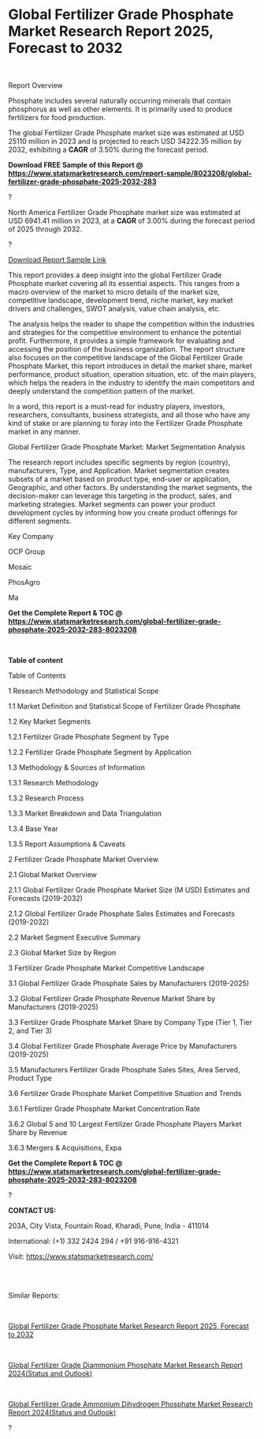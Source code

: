 <h1>Global Fertilizer Grade Phosphate Market Research Report 2025, Forecast to 2032</h1><br/><p>Report Overview</p>
 
 
 
 <p>Phosphate includes several naturally occurring minerals that contain phosphorus as well as other elements. It is primarily used to produce fertilizers for food production.</p>
 
 
 
 <p>The global Fertilizer Grade Phosphate market size was estimated at USD 25110 million in 2023 and is projected to reach USD 34222.35 million by 2032, exhibiting a <strong>CAGR</strong> of 3.50% during the forecast period.</p>
 
 
 
 <div><b>Download FREE Sample of this Report @ <a href="https://www.statsmarketresearch.com/download-free-sample/8023208/global-fertilizer-grade-phosphate-2025-2032-283">https://www.statsmarketresearch.com/report-sample/8023208/global-fertilizer-grade-phosphate-2025-2032-283</a></b></div>
 
 
 
 <p>? </p>
 
 
 
 <p>North America Fertilizer Grade Phosphate market size was estimated at USD 6941.41 million in 2023, at a <strong>CAGR</strong> of 3.00% during the forecast period of 2025 through 2032.</p>
 
 
 
 <p>? </p>
 
 
 
 <p><a href="https://www.statsmarketresearch.com/download-free-sample/8023208/global-fertilizer-grade-phosphate-2025-2032-283">Download Report Sample Link</a></p>
 
 
 
 <p>This report provides a deep insight into the global Fertilizer Grade Phosphate market covering all its essential aspects. This ranges from a macro overview of the market to micro details of the market size, competitive landscape, development trend, niche market, key market drivers and challenges, SWOT analysis, value chain analysis, etc.</p>
 
 
 
 <p>The analysis helps the reader to shape the competition within the industries and strategies for the competitive environment to enhance the potential profit. Furthermore, it provides a simple framework for evaluating and accessing the position of the business organization. The report structure also focuses on the competitive landscape of the Global Fertilizer Grade Phosphate Market, this report introduces in detail the market share, market performance, product situation, operation situation, etc. of the main players, which helps the readers in the industry to identify the main competitors and deeply understand the competition pattern of the market.</p>
 
 
 
 <p>In a word, this report is a must-read for industry players, investors, researchers, consultants, business strategists, and all those who have any kind of stake or are planning to foray into the Fertilizer Grade Phosphate market in any manner.</p>
 
 
 
 <p>Global Fertilizer Grade Phosphate Market: Market Segmentation Analysis</p>
 
 
 
 <p>The research report includes specific segments by region (country), manufacturers, Type, and Application. Market segmentation creates subsets of a market based on product type, end-user or application, Geographic, and other factors. By understanding the market segments, the decision-maker can leverage this targeting in the product, sales, and marketing strategies. Market segments can power your product development cycles by informing how you create product offerings for different segments.</p>
 
 
 
 <p>Key Company</p>
 
 
 
 <p>OCP Group</p>
 
 
 
 <p>Mosaic</p>
 
 
 
 <p>PhosAgro</p>
 
 
 
 <p>Ma</p>
 
 
 
 <div><b>Get the Complete Report & TOC @ <a href="https://www.statsmarketresearch.com/global-fertilizer-grade-phosphate-2025-2032-283-8023208">https://www.statsmarketresearch.com/global-fertilizer-grade-phosphate-2025-2032-283-8023208</a></b></div>
 
 
 
 <p><br />
 
 <b>Table of content</b></p>
 
 
 
 <p>Table of Contents<br />
 
 1 Research Methodology and Statistical Scope<br />
 
 1.1 Market Definition and Statistical Scope of Fertilizer Grade Phosphate<br />
 
 1.2 Key Market Segments<br />
 
 1.2.1 Fertilizer Grade Phosphate Segment by Type<br />
 
 1.2.2 Fertilizer Grade Phosphate Segment by Application<br />
 
 1.3 Methodology & Sources of Information<br />
 
 1.3.1 Research Methodology<br />
 
 1.3.2 Research Process<br />
 
 1.3.3 Market Breakdown and Data Triangulation<br />
 
 1.3.4 Base Year<br />
 
 1.3.5 Report Assumptions & Caveats<br />
 
 2 Fertilizer Grade Phosphate Market Overview<br />
 
 2.1 Global Market Overview<br />
 
 2.1.1 Global Fertilizer Grade Phosphate Market Size (M USD) Estimates and Forecasts (2019-2032)<br />
 
 2.1.2 Global Fertilizer Grade Phosphate Sales Estimates and Forecasts (2019-2032)<br />
 
 2.2 Market Segment Executive Summary<br />
 
 2.3 Global Market Size by Region<br />
 
 3 Fertilizer Grade Phosphate Market Competitive Landscape<br />
 
 3.1 Global Fertilizer Grade Phosphate Sales by Manufacturers (2019-2025)<br />
 
 3.2 Global Fertilizer Grade Phosphate Revenue Market Share by Manufacturers (2019-2025)<br />
 
 3.3 Fertilizer Grade Phosphate Market Share by Company Type (Tier 1, Tier 2, and Tier 3)<br />
 
 3.4 Global Fertilizer Grade Phosphate Average Price by Manufacturers (2019-2025)<br />
 
 3.5 Manufacturers Fertilizer Grade Phosphate Sales Sites, Area Served, Product Type<br />
 
 3.6 Fertilizer Grade Phosphate Market Competitive Situation and Trends<br />
 
 3.6.1 Fertilizer Grade Phosphate Market Concentration Rate<br />
 
 3.6.2 Global 5 and 10 Largest Fertilizer Grade Phosphate Players Market Share by Revenue<br />
 
 3.6.3 Mergers & Acquisitions, Expa</p>
 
 
 
 <div><b>Get the Complete Report & TOC @ <a href="https://www.statsmarketresearch.com/global-fertilizer-grade-phosphate-2025-2032-283-8023208">https://www.statsmarketresearch.com/global-fertilizer-grade-phosphate-2025-2032-283-8023208</a></b></div>
 
 
 
 <p>? </p>
 
 
 
 <p><b>CONTACT US:</b><br />
 
 203A, City Vista, Fountain Road, Kharadi, Pune, India - 411014<br />
 
 International: (+1) 332 2424 294 / +91 916-916-4321<br />
 
 Visit: <a href="https://www.statsmarketresearch.com/">https://www.statsmarketresearch.com/</a><br />
 
 <br />
 
 <br />
 
 Similar Reports:<br />
 
 <br />
 
 <a href="https://www.statsmarketresearch.com/global-fertilizer-grade-phosphate-2025-2032-461-8023209">Global Fertilizer Grade Phosphate Market Research Report 2025, Forecast to 2032</a><br />
 
 <br />
 
 <a href="https://www.statsmarketresearch.com/global-fertilizer-grade-diammonium-phosphate-2024-376-7999729">Global Fertilizer Grade Diammonium Phosphate Market Research Report 2024(Status and Outlook)</a><br />
 
 <br />
 
 <a href="https://www.statsmarketresearch.com/global-fertilizer-grade-ammonium-dihydrogen-phosphate-2024-930-7936465">Global Fertilizer Grade Ammonium Dihydrogen Phosphate Market Research Report 2024(Status and Outlook)</a><br />
 
 ? </p>